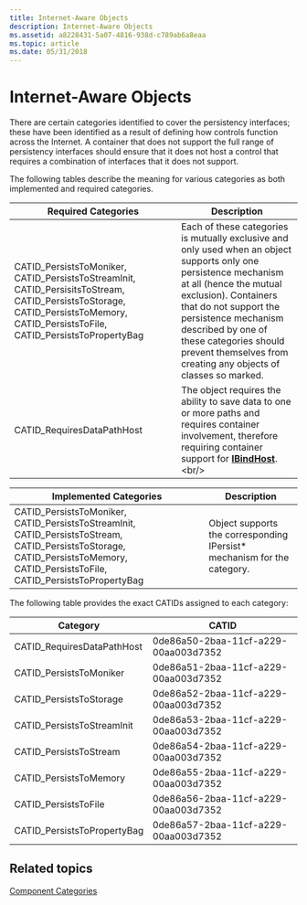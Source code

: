 ```yaml
---
title: Internet-Aware Objects
description: Internet-Aware Objects
ms.assetid: a8228431-5a07-4816-938d-c789ab6a8eaa
ms.topic: article
ms.date: 05/31/2018
---
```


# Internet-Aware Objects

There are certain categories identified to cover the persistency interfaces; these have been identified as a result of defining how controls function across the Internet. A container that does not support the full range of persistency interfaces should ensure that it does not host a control that requires a combination of interfaces that it does not support.

The following tables describe the meaning for various categories as both implemented and required categories.



| Required Categories                                                                                                                                                                                | Description                                                                                                                                                                                                                                                                                                                                 |
|----------------------------------------------------------------------------------------------------------------------------------------------------------------------------------------------------|---------------------------------------------------------------------------------------------------------------------------------------------------------------------------------------------------------------------------------------------------------------------------------------------------------------------------------------------|
| CATID\_PersistsToMoniker, CATID\_PersistsToStreamInit, CATID\_PersisitsToStream, CATID\_PersistsToStorage, CATID\_PersistsToMemory, CATID\_PersistsToFile, CATID\_PersistsToPropertyBag<br/> | Each of these categories is mutually exclusive and only used when an object supports only one persistence mechanism at all (hence the mutual exclusion). Containers that do not support the persistence mechanism described by one of these categories should prevent themselves from creating any objects of classes so marked.<br/> |
| CATID\_RequiresDataPathHost<br/>                                                                                                                                                             | The object requires the ability to save data to one or more paths and requires container involvement, therefore requiring container support for [**IBindHost**](https://msdn.microsoft.com/library/ms775076(v=VS.85).aspx).<br/>                                                                                                                                  |



 



| Implemented Categories                                                                                                                                                                            | Description                                                                         |
|---------------------------------------------------------------------------------------------------------------------------------------------------------------------------------------------------|-------------------------------------------------------------------------------------|
| CATID\_PersistsToMoniker, CATID\_PersistsToStreamInit, CATID\_PersistsToStream, CATID\_PersistsToStorage, CATID\_PersistsToMemory, CATID\_PersistsToFile, CATID\_PersistsToPropertyBag<br/> | Object supports the corresponding IPersist\* mechanism for the category.<br/> |



 

The following table provides the exact CATIDs assigned to each category:



| Category                                | CATID                                           |
|-----------------------------------------|-------------------------------------------------|
| CATID\_RequiresDataPathHost<br/>  | 0de86a50-2baa-11cf-a229-00aa003d7352<br/> |
| CATID\_PersistsToMoniker <br/>    | 0de86a51-2baa-11cf-a229-00aa003d7352<br/> |
| CATID\_PersistsToStorage <br/>    | 0de86a52-2baa-11cf-a229-00aa003d7352<br/> |
| CATID\_PersistsToStreamInit <br/> | 0de86a53-2baa-11cf-a229-00aa003d7352<br/> |
| CATID\_PersistsToStream <br/>     | 0de86a54-2baa-11cf-a229-00aa003d7352<br/> |
| CATID\_PersistsToMemory <br/>     | 0de86a55-2baa-11cf-a229-00aa003d7352<br/> |
| CATID\_PersistsToFile <br/>       | 0de86a56-2baa-11cf-a229-00aa003d7352<br/> |
| CATID\_PersistsToPropertyBag<br/> | 0de86a57-2baa-11cf-a229-00aa003d7352<br/> |



 

## Related topics

<dl> <dt>

[Component Categories](component-categories.md)
</dt> </dl>

 

 





